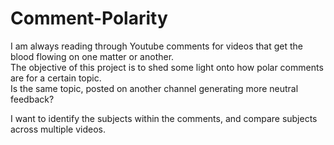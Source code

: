 # Comment-Polarity

I am always reading through Youtube comments for videos that get the blood flowing on one matter or another.  
The objective of this project is to shed some light onto how polar comments are for a certain topic.  
Is the same topic, posted on another channel generating more neutral feedback?

I want to identify the subjects within the comments, and compare subjects across multiple videos.
